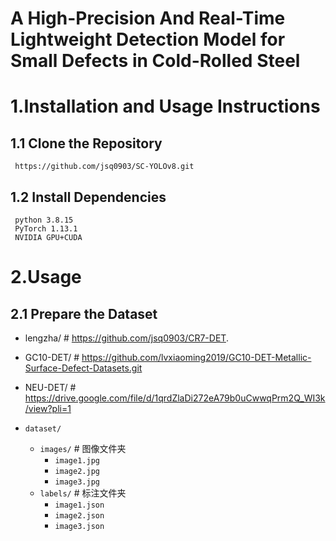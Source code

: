 # A High-Precision And Real-Time Lightweight Detection Model for Small Defects in Cold-Rolled Steel
# 1.Installation and Usage Instructions
## 1.1 Clone the Repository
     https://github.com/jsq0903/SC-YOLOv8.git
     
## 1.2 Install Dependencies
     python	3.8.15
     PyTorch 1.13.1
     NVIDIA GPU+CUDA
# 2.Usage
## 2.1 Prepare the Dataset

- lengzha/         # https://github.com/jsq0903/CR7-DET.
- GC10-DET/        # https://github.com/lvxiaoming2019/GC10-DET-Metallic-Surface-Defect-Datasets.git
- NEU-DET/         # https://drive.google.com/file/d/1qrdZlaDi272eA79b0uCwwqPrm2Q_WI3k/view?pli=1

- `dataset/`
  - `images/`          # 图像文件夹
    - `image1.jpg`
    - `image2.jpg`
    - `image3.jpg`
  - `labels/`          # 标注文件夹
    - `image1.json`
    - `image2.json`
    - `image3.json`
  




